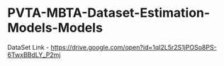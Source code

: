 # PVTA-MBTA-Dataset-Estimation-Models-Models

DataSet Link - https://drive.google.com/open?id=1qI2L5r2S1jPOSo8PS-6TwxBBdLY_P2mj
